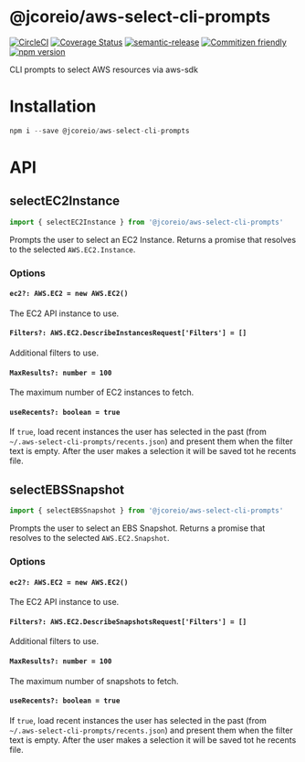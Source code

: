 # @jcoreio/aws-select-cli-prompts

[![CircleCI](https://circleci.com/gh/jcoreio/aws-select-cli-prompts.svg?style=svg)](https://circleci.com/gh/jcoreio/aws-select-cli-prompts)
[![Coverage Status](https://codecov.io/gh/jcoreio/aws-select-cli-prompts/branch/master/graph/badge.svg)](https://codecov.io/gh/jcoreio/aws-select-cli-prompts)
[![semantic-release](https://img.shields.io/badge/%20%20%F0%9F%93%A6%F0%9F%9A%80-semantic--release-e10079.svg)](https://github.com/semantic-release/semantic-release)
[![Commitizen friendly](https://img.shields.io/badge/commitizen-friendly-brightgreen.svg)](http://commitizen.github.io/cz-cli/)
[![npm version](https://badge.fury.io/js/%40jcoreio%2Faws-select-cli-prompts.svg)](https://badge.fury.io/js/%40jcoreio%2Faws-select-cli-prompts)

CLI prompts to select AWS resources via aws-sdk

# Installation

```js
npm i --save @jcoreio/aws-select-cli-prompts
```

# API

## selectEC2Instance

```js
import { selectEC2Instance } from '@jcoreio/aws-select-cli-prompts'
```

Prompts the user to select an EC2 Instance. Returns a promise that resolves to the selected
`AWS.EC2.Instance`.

### Options

#### `ec2?: AWS.EC2 = new AWS.EC2()`

The EC2 API instance to use.

#### `Filters?: AWS.EC2.DescribeInstancesRequest['Filters'] = []`

Additional filters to use.

#### `MaxResults?: number = 100`

The maximum number of EC2 instances to fetch.

#### `useRecents?: boolean = true`

If `true`, load recent instances the user has selected in the past (from `~/.aws-select-cli-prompts/recents.json`)
and present them when the filter text is empty. After the user makes a selection it will be saved tot he recents
file.

## selectEBSSnapshot

```js
import { selectEBSSnapshot } from '@jcoreio/aws-select-cli-prompts'
```

Prompts the user to select an EBS Snapshot. Returns a promise that resolves to the selected
`AWS.EC2.Snapshot`.

### Options

#### `ec2?: AWS.EC2 = new AWS.EC2()`

The EC2 API instance to use.

#### `Filters?: AWS.EC2.DescribeSnapshotsRequest['Filters'] = []`

Additional filters to use.

#### `MaxResults?: number = 100`

The maximum number of snapshots to fetch.

#### `useRecents?: boolean = true`

If `true`, load recent instances the user has selected in the past (from `~/.aws-select-cli-prompts/recents.json`)
and present them when the filter text is empty. After the user makes a selection it will be saved tot he recents
file.
